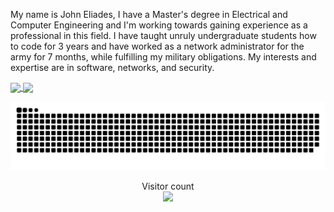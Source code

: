 My name is John Eliades, I have a Master's degree in Electrical and Computer Engineering and I'm working towards gaining experience as a professional in this field. I have taught unruly undergraduate students how to code for 3 years and have worked as a network administrator for the army for 7 months, while fulfilling my military obligations. My interests and expertise are in software, networks, and security.

<a href="https://github.com/johneliades/johneliades">
  <img align="center" src="https://github-readme-stats.vercel.app/api?username=johneliades&show_icons=true&hide_border=true&theme=tokyonight&line_height=27" />
</a>

<a href="https://github.com/johneliades/johneliades">
  <img align="center" src="https://github-readme-stats.vercel.app/api/top-langs/?username=johneliades&theme=tokyonight&langs_count=3" />
</a>

<a href=#><img src="contribution.svg"></a>

<p align="center"> 
  Visitor count<br>
  <img src="https://profile-counter.glitch.me/johneliades/count.svg" />
</p>

<!--
**johneliades/johneliades** is a ✨ _special_ ✨ repository because its `README.md` (this file) appears on your GitHub profile.
